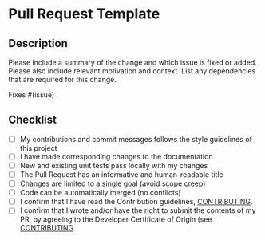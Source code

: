 # Pull Request Template

## Description

Please include a summary of the change and which issue is fixed or added.
Please also include relevant motivation and context.
List any dependencies that are required for this change.

Fixes #(issue)

## Checklist

- [ ] My contributions and commit messages follows the style guidelines of this project
- [ ] I have made corresponding changes to the documentation
- [ ] New and existing unit tests pass locally with my changes
- [ ] The Pull Request has an informative and human-readable title
- [ ] Changes are limited to a single goal (avoid scope creep)
- [ ] Code can be automatically merged (no conflicts)
- [ ] I confirm that I have read the Contribution guidelines, [CONTRIBUTING](https://github.com/ascpretro/.github/blob/main/CONTRIBUTING.adoc).
- [ ] I confirm that I wrote and/or have the right to submit the contents of my PR, by agreeing to the Developer Certificate of Origin (see [CONTRIBUTING](./CONTRIBUTING.adoc).
